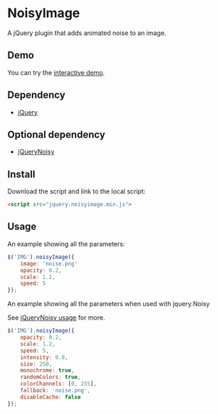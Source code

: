 # NoisyImage

A jQuery plugin that adds animated noise to an image.

## Demo

You can try the [interactive demo](http://cook.as/noisyImage/).

## Dependency

-   [jQuery](https://github.com/jquery/jquery)

## Optional dependency

-   [jQueryNoisy](https://github.com/DanielRapp/Noisy) 

## Install

Download the script and link to the local script:
````html
<script src="jquery.noisyimage.min.js">
````

## Usage

An example showing all the parameters:

````javascript
$('IMG').noisyImage({
    image: 'noise.png'
    opacity: 0.2,
    scale: 1.2,
    speed: 5
});
````

An example showing all the parameters when used with jquery.Noisy

See [jQueryNoisy usage](https://github.com/DanielRapp/Noisy#usage) for more.

````javascript
$('IMG').noisyImage({
    opacity: 0.2,
    scale: 1.2,
    speed: 5,
    intensity: 0.8,
    size: 250,
    monochrome: true,
    randomColors: true,
    colorChannels: [0, 255],
    fallback: 'noise.png',
    disableCache: false
});
````
